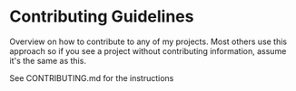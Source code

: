 Contributing Guidelines
=======================

Overview on how to contribute to any of my projects. Most others use this approach so if you see a project without contributing information, assume it's the same as this.

See CONTRIBUTING.md for the instructions